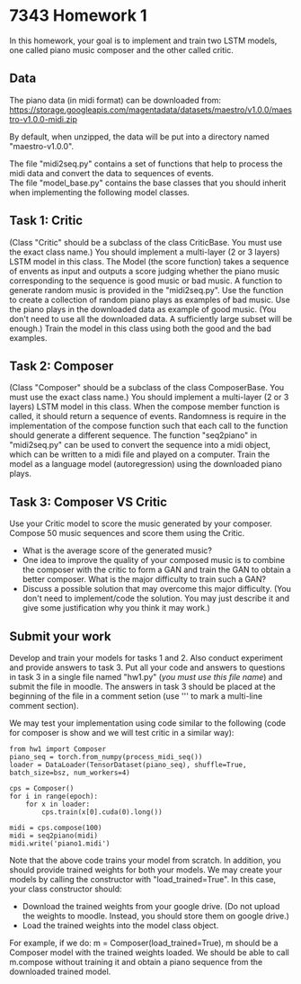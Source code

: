 # 7343 Homework 1

In this homework, your goal is to implement and train two LSTM models, one called piano music composer and the other called critic.  

## Data
The piano data (in midi format) can be downloaded from: 
https://storage.googleapis.com/magentadata/datasets/maestro/v1.0.0/maestro-v1.0.0-midi.zip

By default, when unzipped, the data will be put into a directory named "maestro-v1.0.0".

The file "midi2seq.py" contains a set of functions that help to process the midi data and convert the data to sequences of events.   
The file "model_base.py" contains the base classes that you should inherit when implementing the following model classes.

## Task 1: Critic
(Class "Critic" should be a subclass of the class CriticBase. You must use the exact class name.)
You should implement a multi-layer (2 or 3 layers) LSTM model in this class. The Model (the score function) takes a sequence of envents as input and outputs a score judging whether the piano music corresponding to the sequence is good music or bad music. A function to generate random music is provided in the "midi2seq.py". Use the function to create a collection of random piano plays as examples of bad music. Use the piano plays in the downloaded data as example of good music. (You don't need to use all the downloaded data. A sufficiently large subset will be enough.) Train the model in this class using both the good and the bad examples.    

## Task 2: Composer
(Class "Composer" should be a subclass of the class ComposerBase. You must use the exact class name.)
You should implement a multi-layer (2 or 3 layers) LSTM model in this class. When the compose member function is called, it should return a sequence of events. Randomness is require in the implementation of the compose function such that each call to the function should generate a different sequence. The function "seq2piano" in "midi2seq.py" can be used to convert the sequence into a midi object, which can be written to a midi file and played on a computer. Train the model as a language model (autoregression) using the downloaded piano plays.

## Task 3: Composer VS Critic 
Use your Critic model to score the music generated by your composer. Compose 50 music sequences and score them using the Critic. 
  - What is the average score of the generated music? 
  - One idea to improve the quality of your composed music is to combine the composer with the critic to form a GAN and train the GAN to obtain a better composer. What is the major difficulty to train such a GAN? 
  - Discuss a possible solution that may overcome this major difficulty. (You don't need to implement/code the solution. You may just describe it and give some justification why you think it may work.) 

## Submit your work
Develop and train your models for tasks 1 and 2. Also conduct experiment and provide answers to task 3. Put all your code and answers to questions in task 3 in a single file named "hw1.py" (*you must use this file name*) and submit the file in moodle. The answers in task 3 should be placed at the beginning of the file in a comment setion (use ''' to mark a multi-line comment section).   

We may test your implementation using code similar to the following (code for composer is show and we will test critic in a similar way):
    
    from hw1 import Composer
    piano_seq = torch.from_numpy(process_midi_seq())
    loader = DataLoader(TensorDataset(piano_seq), shuffle=True, batch_size=bsz, num_workers=4)
    
    cps = Composer()
    for i in range(epoch):
        for x in loader:
            cps.train(x[0].cuda(0).long())
            
    midi = cps.compose(100)
    midi = seq2piano(midi)
    midi.write('piano1.midi')

Note that the above code trains your model from scratch. In addition, you should provide trained weights for both your models. We may create your models by calling the constructor with "load_trained=True". In this case, your class constructor should: 
 - Download the trained weights from your google drive. (Do not upload the weights to moodle. Instead, you should store them on google drive.)
 - Load the trained weights into the model class object.

For example, if we do: m = Composer(load_trained=True), m should be a Composer model with the trained weights loaded. We should be able to call m.compose without training it and obtain a piano sequence from the downloaded trained model. 
 
 
